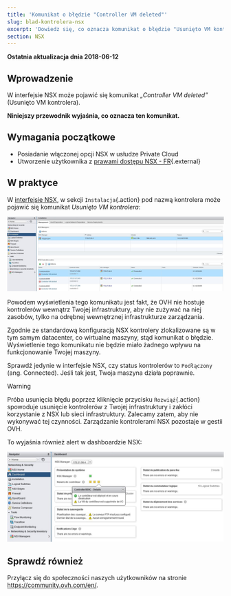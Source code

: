 ```yaml
---
title: 'Komunikat o błędzie "Controller VM deleted"'
slug: blad-kontrolera-nsx
excerpt: 'Dowiedz się, co oznacza komunikat o błędzie "Usunięto VM kontrolera"'
section: NSX
---
```


**Ostatnia aktualizacja dnia 2018-06-12**

## Wprowadzenie

W interfejsie NSX może pojawić się komunikat *„Controller VM deleted”* (Usunięto VM kontrolera).

**Niniejszy przewodnik wyjaśnia, co oznacza ten komunikat.**


## Wymagania początkowe

- Posiadanie włączonej opcji NSX w usłudze Private Cloud
- Utworzenie użytkownika z [prawami dostępu NSX - FR](https://docs.ovh.com/fr/private-cloud/changer-les-droits-d-un-utilisateur/){.external}


## W praktyce

W [interfejsie NSX](https://docs.ovh.com/pl/private-cloud/dostep-interfejs-nsx/), w sekcji `Instalacja`{.action} pod nazwą kontrolera może pojawić się komunikat *Usunięto VM kontrolera*:

![Controller VM deleted NSX](images/controllervmdeleted.JPG)


Powodem wyświetlenia tego komunikatu jest fakt, że OVH nie hostuje kontrolerów wewnątrz Twojej infrastruktury, aby nie zużywać na niej zasobów, tylko na odrębnej wewnętrznej infrastrukturze zarządzania.

Zgodnie ze standardową konfiguracją NSX kontrolery zlokalizowane są w tym samym datacenter, co wirtualne maszyny, stąd komunikat o błędzie. Wyświetlenie tego komunikatu nie będzie miało żadnego wpływu na funkcjonowanie Twojej maszyny. 

Sprawdź jedynie w interfejsie NSX, czy status kontrolerów to `Podłączony` (ang. Connected). Jeśli tak jest, Twoja maszyna działa poprawnie.


> [!warning]
>
> Próba usunięcia błędu poprzez kliknięcie przycisku `Rozwiąż`{.action} spowoduje usunięcie kontrolerów z Twojej infrastruktury i zakłóci korzystanie z NSX lub sieci infrastruktury. Zalecamy zatem, aby nie wykonywać tej czynności. Zarządzanie kontrolerami NSX pozostaje w gestii OVH.
> 

To wyjaśnia również alert w dashboardzie NSX:

![Alert w interfejsie NSX](images/controllervmdeleted2.JPG)


## Sprawdź również

Przyłącz się do społeczności naszych użytkowników na stronie <https://community.ovh.com/en/>.